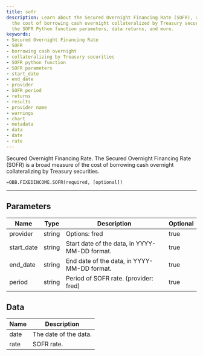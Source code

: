 ```yaml
---
title: sofr
description: Learn about the Secured Overnight Financing Rate (SOFR), a measure of
  the cost of borrowing cash overnight collateralized by Treasury securities. Explore
  the SOFR Python function parameters, data returns, and more.
keywords: 
- Secured Overnight Financing Rate
- SOFR
- borrowing cash overnight
- collateralizing by Treasury securities
- SOFR python function
- SOFR parameters
- start_date
- end_date
- provider
- SOFR period
- returns
- results
- provider name
- warnings
- chart
- metadata
- data
- date
- rate
---
```


<!-- markdownlint-disable MD041 -->

Secured Overnight Financing Rate.  The Secured Overnight Financing Rate (SOFR) is a broad measure of the cost of borrowing cash overnight collateralizing by Treasury securities.

```excel wordwrap
=OBB.FIXEDINCOME.SOFR(required, [optional])
```

---

## Parameters

| Name | Type | Description | Optional |
| ---- | ---- | ----------- | -------- |
| provider | string | Options: fred | true |
| start_date | string | Start date of the data, in YYYY-MM-DD format. | true |
| end_date | string | End date of the data, in YYYY-MM-DD format. | true |
| period | string | Period of SOFR rate. (provider: fred) | true |

## Data

| Name | Description |
| ---- | ----------- |
| date | The date of the data.  |
| rate | SOFR rate.  |
